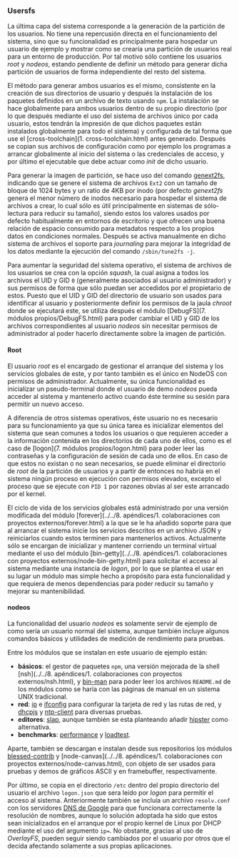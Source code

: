 ### Usersfs

La última capa del sistema corresponde a la generación de la partición de los
usuarios. No tiene una repercusión directa en el funcionamiento del sistema,
sino que su funcionalidad es principalmente para hospedar un usuario de ejemplo
y mostrar como se crearía una partición de usuarios real para un entorno de
producción. Por tal motivo sólo contiene los usuarios *root* y *nodeos*, estando
pendiente de definir un método para generar dicha partición de usuarios de forma
independiente del resto del sistema.

El método para generar ambos usuarios es el mismo, consistente en la creación de
sus directorios de usuario y después la instalación de los paquetes definidos en
un archivo de texto usando `npm`. La instalación se hace globalmente para ambos
usuarios dentro de su propio directorio (por lo que después mediante el uso del
sistema de archivos único por cada usuario, estos tendrán la impresión de que
dichos paquetes están instalados globalmente para todo el sistema) y configurada
de tal forma que use el [cross-toolchain](1. cross-toolchain.html) antes
generado. Después se copian sus archivos de configuración como por ejemplo los
programas a arrancar globalmente al inicio del sistema o las credenciales de
acceso, y por último el ejecutable que debe actuar como *init* de dicho usuario.

Para generar la imagen de partición, se hace uso del comando
[genext2fs](http://genext2fs.sourceforge.net), indicando que se genere el
sistema de archivos `Ext2` con un tamaño de bloque de 1024 bytes y un ratio de
4KB por inodo (por defecto *genext2fs* genera el menor número de inodos
necesario para hospedar el sistema de archivos a crear, lo cual sólo es útil
principalmente en sistemas de sólo-lectura para reducir su tamaño), siendo estos
los valores usados por defecto habitualmente en entornos de escritorio y que
ofrecen una buena relación de espacio consumido para metadatos respecto a los
propios datos en condiciones normales. Después se activa manualmente en dicho
sistema de archivos el soporte para *journaling* para mejorar la integridad de
los datos mediante la ejecución del comando `/sbin/tune2fs -j`.

Para aumentar la seguridad del sistema operativo, el sistema de archivos de los
usuarios se crea con la opción *squash*, la cual asigna a todos los archivos el
UID y GID `0` (generalmente asociados al usuario administrador) y sus permisos
de forma que sólo puedan ser accedidos por el propietario de estos. Puesto que
el UID y GID del directorio de usuario son usados para identificar al usuario y
posteriormente definir los permisos de la jaula *chroot* donde se ejecutará
este, se utiliza después el módulo [DebugFS](7. módulos propios/DebugFS.html)
para poder cambiar el UID y GID de los archivos correspondientes al usuario
*nodeos* sin necesitar permisos de administrador al poder hacerlo directamente
sobre la imagen de partición.

#### Root

El usuario *root* es el encargado de gestionar el arranque del sistema y los
servicios globales de este, y por tanto también es el único en NodeOS con
permisos de administrador. Actualmente, su única funcionalidad es inicializar un
pseudo-terminal donde el usuario de demo *nodeos* pueda acceder al sistema y
mantenerlo activo cuando éste termine su sesión para permitir un nuevo acceso.

A diferencia de otros sistemas operativos, éste usuario no es necesario para su
funcionamiento ya que su única tarea es inicializar elementos del sistema que
sean comunes a todos los usuarios o que requieren acceder a la información
contenida en los directorios de cada uno de ellos, como es el caso de
[logon](7. módulos propios/logon.html) para poder leer las contraseñas y la
configuración de sesión de cada uno de ellos. En caso de que estos no existan o
no sean necesarios, se puede eliminar el directorio de *root* de la partición de
usuarios y a partir de entonces no habría en el sistema ningún proceso en
ejecución con permisos elevados, excepto el proceso que se ejecute con `PID 1`
por razones obvias al ser este arrancado por el kernel.

El ciclo de vida de los servicios globales está administrado por una versión
modificada del módulo
[forever](../../8. apéndices/1. colaboraciones con proyectos externos/forever.html)
a la que se le ha añadido soporte para que al arrancar el sistema inicie los
servicios descritos en un archivo JSON y reiniciarlos cuando estos terminen para
mantenerlos activos. Actualmente sólo se encargan de inicializar y mantener
corriendo un terminal virtual mediante el uso del módulo
[bin-getty](../../8. apéndices/1. colaboraciones con proyectos externos/node-bin-getty.html)
para solicitar el acceso al sistema mediante una instancia de *logon*, por lo
que se plantea el usar en su lugar un módulo mas simple hecho a propósito para
esta funcionalidad y que requiera de menos dependencias para poder reducir su
tamaño y mejorar su mantenibilidad.

#### nodeos

La funcionalidad del usuario *nodeos* es solamente servir de ejemplo de como
sería un usuario normal del sistema, aunque también incluye algunos comandos
básicos y utilidades de medición de rendimiento para pruebas.

Entre los módulos que se instalan en este usuario de ejemplo están:

* **básicos**: el gestor de paquetes `npm`, una versión mejorada de la shell
  [nsh](../../8. apéndices/1. colaboraciones con proyectos externos/nsh.html), y
  [bin-man](https://github.com/groundwater/node-bin-man) para poder leer los
  archivos `README.md` de los módulos como se haría con las páginas de manual en
  un sistema UNIX tradicional.
* **red**: [ip](https://github.com/NodeOS/ip) e
  [ifconfig](https://github.com/NodeOS/ifconfig) para configurar la tarjeta de
  red y las rutas de red, y [dhcpjs](https://github.com/apaprocki/node-dhcpjs) y
  [ntp-client](https://github.com/moonpyk/node-ntp-client) para diversas pruebas.
* **editores**: [slap](https://github.com/slap-editor/slap), aunque también se
  esta planteando añadir [hipster](https://github.com/dominictarr/hipster) como
  alternativa.
* **benchmarks**: [performance](https://github.com/alexfernandez/performance) y
  [loadtest](https://github.com/alexfernandez/loadtest).

Aparte, también se descargan e instalan desde sus repositorios los módulos
[blessed-contrib](https://github.com/yaronn/blessed-contrib) y
[node-canvas](../../8. apéndices/1. colaboraciones con proyectos externos/node-canvas.html),
con objeto de ser usados para pruebas y demos de gráficos ASCII y en framebuffer,
respectivamente.

Por último, se copia en el directorio `/etc` dentro del propio directorio del
usuario el archivo `logon.json` que sera leído por *logon* para permitir el
acceso al sistema. Anteriormente también se incluía un archivo `resolv.conf` con
los servidores [DNS de Google](https://developers.google.com/speed/public-dns)
para que funcionara correctamente la resolución de nombres, aunque lo solución
adoptada ha sido que estos sean inicializados en el arranque por el propio
kernel de Linux por DHCP mediante el uso del argumento `ip=`. No obstante,
gracias al uso de *OverlayFS*, pueden seguir siendo cambiados por el usuario por
otros que el decida afectando solamente a sus propias aplicaciones.
